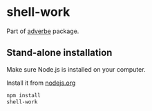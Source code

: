 # shell-work

Part of [adverbe](https://github.com/Zleub/adverbe) package.

## Stand-alone installation

Make sure Node.js is installed on your computer.

Install it from [nodejs.org](https://nodejs.org/en/)

```bash
npm install
shell-work
```
